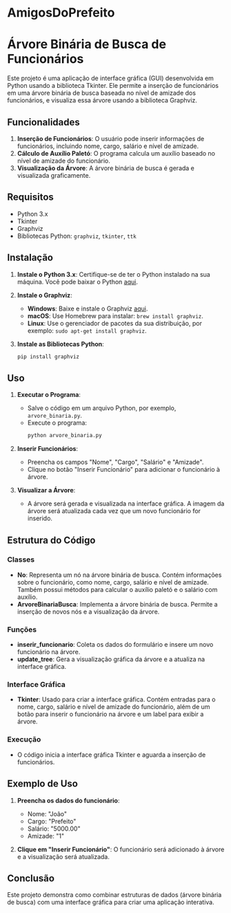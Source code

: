 # AmigosDoPrefeito
# Árvore Binária de Busca de Funcionários

Este projeto é uma aplicação de interface gráfica (GUI) desenvolvida em Python usando a biblioteca Tkinter. Ele permite a inserção de funcionários em uma árvore binária de busca baseada no nível de amizade dos funcionários, e visualiza essa árvore usando a biblioteca Graphviz.

## Funcionalidades

1. **Inserção de Funcionários**: O usuário pode inserir informações de funcionários, incluindo nome, cargo, salário e nível de amizade.
2. **Cálculo de Auxílio Paletó**: O programa calcula um auxílio baseado no nível de amizade do funcionário.
3. **Visualização da Árvore**: A árvore binária de busca é gerada e visualizada graficamente.

## Requisitos

- Python 3.x
- Tkinter
- Graphviz
- Bibliotecas Python: `graphviz`, `tkinter`, `ttk`

## Instalação

1. **Instale o Python 3.x**: Certifique-se de ter o Python instalado na sua máquina. Você pode baixar o Python [aqui](https://www.python.org/downloads/).

2. **Instale o Graphviz**:
    - **Windows**: Baixe e instale o Graphviz [aqui](https://graphviz.gitlab.io/download/).
    - **macOS**: Use Homebrew para instalar: `brew install graphviz`.
    - **Linux**: Use o gerenciador de pacotes da sua distribuição, por exemplo: `sudo apt-get install graphviz`.

3. **Instale as Bibliotecas Python**:
    ```sh
    pip install graphviz
    ```

## Uso

1. **Executar o Programa**:
    - Salve o código em um arquivo Python, por exemplo, `arvore_binaria.py`.
    - Execute o programa:
      ```sh
      python arvore_binaria.py
      ```

2. **Inserir Funcionários**:
    - Preencha os campos "Nome", "Cargo", "Salário" e "Amizade".
    - Clique no botão "Inserir Funcionário" para adicionar o funcionário à árvore.

3. **Visualizar a Árvore**:
    - A árvore será gerada e visualizada na interface gráfica. A imagem da árvore será atualizada cada vez que um novo funcionário for inserido.

## Estrutura do Código

### Classes

- **No**: Representa um nó na árvore binária de busca. Contém informações sobre o funcionário, como nome, cargo, salário e nível de amizade. Também possui métodos para calcular o auxílio paletó e o salário com auxílio.
- **ArvoreBinariaBusca**: Implementa a árvore binária de busca. Permite a inserção de novos nós e a visualização da árvore.

### Funções

- **inserir_funcionario**: Coleta os dados do formulário e insere um novo funcionário na árvore.
- **update_tree**: Gera a visualização gráfica da árvore e a atualiza na interface gráfica.

### Interface Gráfica

- **Tkinter**: Usado para criar a interface gráfica. Contém entradas para o nome, cargo, salário e nível de amizade do funcionário, além de um botão para inserir o funcionário na árvore e um label para exibir a árvore.

### Execução

- O código inicia a interface gráfica Tkinter e aguarda a inserção de funcionários.

## Exemplo de Uso

1. **Preencha os dados do funcionário**:
    - Nome: "João"
    - Cargo: "Prefeito"
    - Salário: "5000.00"
    - Amizade: "1"

2. **Clique em "Inserir Funcionário"**: O funcionário será adicionado à árvore e a visualização será atualizada.


## Conclusão

Este projeto demonstra como combinar estruturas de dados (árvore binária de busca) com uma interface gráfica para criar uma aplicação interativa. 
